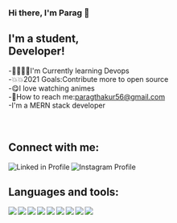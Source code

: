 ### Hi there, I'm <strong>Parag</strong> 👋️


## I'm a student,<br/>Developer!
-👨‍💻️👨‍💻️I'm Currently learning Devops <br/>
-💥️💥️2021 Goals:Contribute more to open source <br/>
-😋️I love watching animes <br/>
-📧️How to reach me:paragthakur56@gmail.com <br/>
-I'm a MERN stack developer <br/>
<br/>
<br/>

## Connect with me:
[<img align="left" alt="Linked in Profile" src="https://img.shields.io/badge/LinkedIn-0077B5?style=for-the-badge&logo=linkedin&logoColor=white"/>](https://www.linkedin.com/in/parag-thakur-47a8bb190)
[<img align="left" alt="Instagram Profile"  src="https://img.shields.io/badge/Instagram-E4405F?style=for-the-badge&logo=instagram&logoColor=white"/>](https://www.instagram.com/paragthakur56/)
<br/>
## Languages and tools:
<img align="left"   src="https://img.shields.io/badge/Python-3776AB?style=for-the-badge&logo=python&logoColor=white"/>
<img align="left"   src="https://img.shields.io/badge/HTML5-E34F26?style=for-the-badge&logo=html5&logoColor=white"/>
<img align="left"   src="https://img.shields.io/badge/CSS3-1572B6?style=for-the-badge&logo=css3&logoColor=white"/>
<img align="left"   src="https://img.shields.io/badge/JavaScript-323330?style=for-the-badge&logo=javascript&logoColor=F7DF1E}"/>
<img align="left"   src="https://img.shields.io/badge/C%2B%2B-00599C?style=for-the-badge&logo=c%2B%2B&logoColor=white"/>
<img align="left"   src="https://img.shields.io/badge/MongoDB-4EA94B?style=for-the-badge&logo=mongodb&logoColor=white"/>
<img align="left"   src="https://img.shields.io/badge/npm-CB3837?style=for-the-badge&logo=npm&logoColor=white"/>
<img align="left"   margin="2px" src="https://img.shields.io/badge/React-20232A?style=for-the-badge&logo=react&logoColor=61DAFB}"/>
<img align="left"   src="https://img.shields.io/badge/Redux-593D88?style=for-the-badge&logo=redux&logoColor=white"/>
<br/>
<br/>
